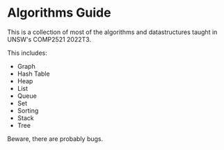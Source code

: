 # Algorithms Guide

This is a collection of most of the algorithms and datastructures taught in UNSW's COMP2521 2022T3.

This includes:
- Graph
- Hash Table
- Heap
- List
- Queue
- Set
- Sorting
- Stack
- Tree

Beware, there are probably bugs.
